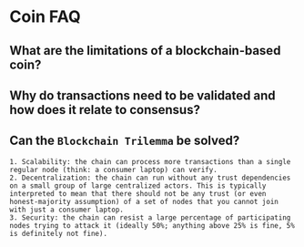 # Coin FAQ

## What are the limitations of a blockchain-based coin?

## Why do transactions need to be validated and how does it relate to consensus?

## Can the `Blockchain Trilemma` be solved?

```
1. Scalability: the chain can process more transactions than a single regular node (think: a consumer laptop) can verify.
2. Decentralization: the chain can run without any trust dependencies on a small group of large centralized actors. This is typically interpreted to mean that there should not be any trust (or even honest-majority assumption) of a set of nodes that you cannot join with just a consumer laptop.
3. Security: the chain can resist a large percentage of participating nodes trying to attack it (ideally 50%; anything above 25% is fine, 5% is definitely not fine).
```
